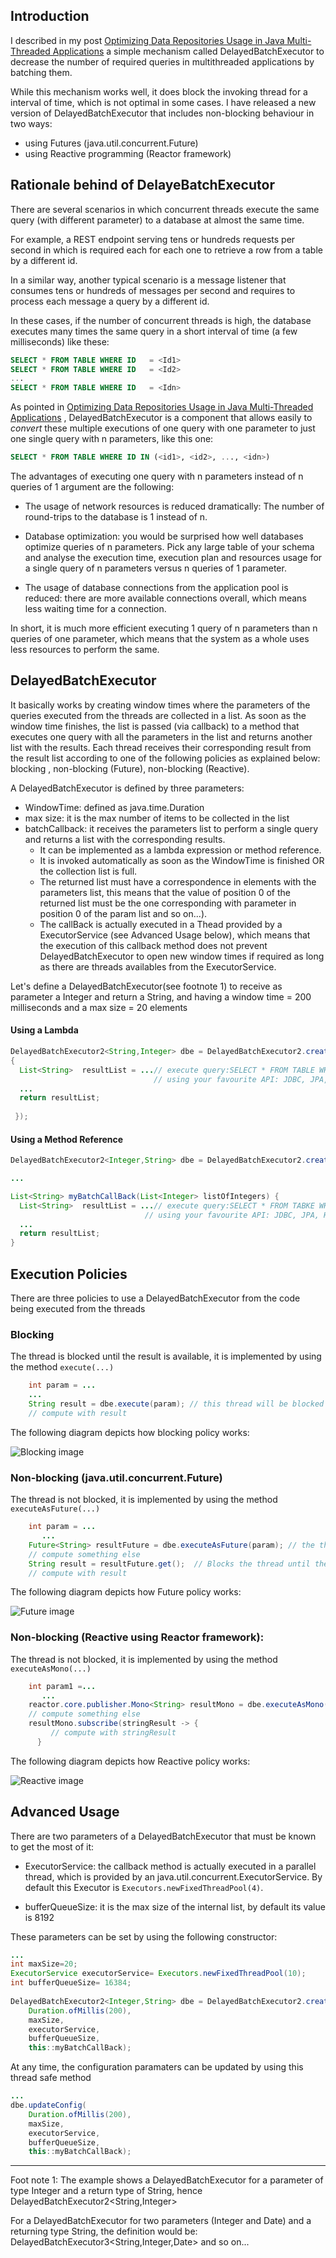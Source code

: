 
 ## Introduction
 
 I described in my post [Optimizing Data Repositories Usage in Java Multi-Threaded Applications](https://dzone.com/articles/optimizing-data-repositories-usage-in-java-multith) a simple mechanism called DelayedBatchExecutor  to decrease the number of required queries in multithreaded applications by batching them. 
 
 While this mechanism works well, it does block the invoking thread for a interval of time, which is not optimal in some cases. I have released a new version of DelayedBatchExecutor that includes non-blocking behaviour in two ways:

- using Futures (java.util.concurrent.Future) 
- using Reactive programming (Reactor framework)

## Rationale behind of DelayeBatchExecutor

There are several scenarios in which concurrent threads execute the same query (with different parameter) to a database at almost the same time. 

For example, a REST endpoint serving tens or hundreds requests per second in which is required each for each one to retrieve a row from a table by a different id.

In a similar way, another typical scenario is a message listener that consumes tens or hundreds of messages per second and requires to process each message a query by a different id.

In these cases, if the number of concurrent threads is high, the database executes many times the same query in a short interval of time (a few milliseconds) like these:
```sql
SELECT * FROM TABLE WHERE ID   = <Id1>
SELECT * FROM TABLE WHERE ID   = <Id2>
...
SELECT * FROM TABLE WHERE ID   = <Idn>
```
As pointed in [Optimizing Data Repositories Usage in Java Multi-Threaded Applications](https://dzone.com/articles/optimizing-data-repositories-usage-in-java-multith) , DelayedBatchExecutor is a component that allows easily to *convert* these multiple executions of one query with one parameter to just one single query with n parameters, like this one:

```sql
SELECT * FROM TABLE WHERE ID IN (<id1>, <id2>, ..., <idn>)
```

The advantages of executing one query with n parameters instead of n queries of 1 argument are the following:

* The usage of network resources is reduced dramatically: The number of round-trips to the database is 1 instead of n.

* Database optimization: you would be surprised how well databases optimize queries of n parameters. Pick any large table of your schema and analyse the execution time, execution plan and resources usage for a single query of n parameters versus n queries of 1 parameter.

* The usage of database connections from the application pool is reduced: there are more available connections overall, which means less waiting time for a connection.

In short, it is much more efficient executing 1 query of n parameters than n queries of one parameter, which means that the system as a whole uses less resources to perform the same.

## DelayedBatchExecutor

It basically works by creating window times where the parameters of the queries executed from the threads are collected in a list. 
As soon as the window time finishes, the list is passed (via callback) to a method that executes one query with all the parameters in the list and returns another list with the results. Each thread receives their corresponding result from the result list according to one of the following policies as explained below: blocking , non-blocking (Future), non-blocking (Reactive).

A DelayedBatchExecutor is defined by three parameters:
 
 * WindowTime: defined as java.time.Duration
 * max size: it is the max number of items to be collected in the list
 * batchCallback: it receives the parameters list to perform a single query and returns a list with the corresponding results. 
    - It can be implemented as a lambda expression or method reference.
    - It is invoked automatically as soon as the WindowTime is finished OR the collection list is full. 
    - The returned list must have a correspondence in elements with the parameters list, this means that the value of position 0 of the returned list must be the one corresponding with parameter in position 0 of the param list and so on...).
    - The callBack is actually executed in a Thead provided by a ExecutorService (see Advanced Usage below), which means that the execution of this callback method does not prevent DelayedBatchExecutor to open new window times if required as long as there are threads availables from the ExecutorService.
	
  Let's define a DelayedBatchExecutor(see footnote 1)  to receive as parameter a Integer and return a String, and having a window time = 200 milliseconds and a max size = 20 elements 
  
  #### Using a Lambda
```java
DelayedBatchExecutor2<String,Integer> dbe = DelayedBatchExecutor2.create(Duration.ofMillis(200), 20, listOfIntegers-> 
{
  List<String>  resultList = ...// execute query:SELECT * FROM TABLE WHERE ID IN (listOfIntegers.get(0), ..., listOfIntegers.get(n));
                                // using your favourite API: JDBC, JPA, Hibernate
  ...
  return resultList;
  
 });
  ``` 
  
  #### Using a Method Reference
  
  ```java
DelayedBatchExecutor2<Integer,String> dbe = DelayedBatchExecutor2.create(Duration.ofMillis(200), 20, this::myBatchCallBack);
  
...
  
List<String> myBatchCallBack(List<Integer> listOfIntegers) {
	List<String>  resultList = ...// execute query:SELECT * FROM TABKE WHERE ID IN (listOfIntegers.get(0), ..., listOfIntegers.get(n));
                                // using your favourite API: JDBC, JPA, Hibernate.
  	...
  	return resultList;
}
``` 
## Execution Policies

There are three policies to use a DelayedBatchExecutor from the code being executed from the threads

### Blocking

The thread is blocked until the result is available, it is implemented by using the method `execute(...)`
 
```java 
    int param = ...
	...
    String result = dbe.execute(param); // this thread will be blocked until the result is available
    // compute with result
```
The following diagram depicts how blocking policy works:

![Blocking image](/src/main/javadoc/doc-files/blocking.svg)


### Non-blocking (java.util.concurrent.Future)

The thread is not blocked, it is implemented by using the method `executeAsFuture(...)`

```java 
    int param = ...
       ...	
    Future<String> resultFuture = dbe.executeAsFuture(param); // the thread will not  be blocked
    // compute something else
    String result = resultFuture.get();  // Blocks the thread until the result is available (if necessary)
    // compute with result
```

The following diagram depicts how Future policy works:

![Future image](/src/main/javadoc/doc-files/future.svg)


### Non-blocking (Reactive using Reactor framework):
 
 The thread is not blocked, it is implemented by using the method `executeAsMono(...)`
 
```java 
    int param1 =...
       ...
    reactor.core.publisher.Mono<String> resultMono = dbe.executeAsMono(param1); // the thread will not  be blocked
    // compute something else
    resultMono.subscribe(stringResult -> {
         // compute with stringResult
      }
```
The following diagram depicts how Reactive policy works:

![Reactive image](/src/main/javadoc/doc-files/mono.svg)

## Advanced Usage

There are two parameters of a DelayedBatchExecutor that must be known to get the most of it:

- ExecutorService: the callback method is actually executed in a parallel thread, which is provided by an java.util.concurrent.ExecutorService. By default this Executor is `Executors.newFixedThreadPool(4)`.

- bufferQueueSize: it is the max size of the internal list, by default its value is 8192

These parameters can be set by using the following constructor:

```java
... 
int maxSize=20;
ExecutorService executorService= Executors.newFixedThreadPool(10);
int bufferQueueSize= 16384;
  
DelayedBatchExecutor2<Integer,String> dbe = DelayedBatchExecutor2.create(
    Duration.ofMillis(200), 
    maxSize,
    executorService,
    bufferQueueSize,
    this::myBatchCallBack);
```
 At any time, the configuration paramaters can be updated by using this thread safe method
 
```java
...
dbe.updateConfig(
    Duration.ofMillis(200), 
    maxSize,
    executorService,
    bufferQueueSize,
    this::myBatchCallBack);
 ```

-----
Foot note 1:  The example shows a DelayedBatchExecutor for a parameter of type Integer and a return type of String, hence DelayedBatchExecutor2<String,Integer>

For a DelayedBatchExecutor for two parameters (Integer and Date) and a returning type String, the definition would be:
DelayedBatchExecutor3<String,Integer,Date> and so on...
